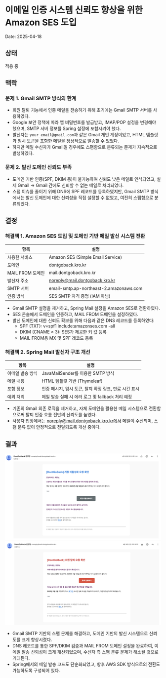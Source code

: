 # 이메일 인증 시스템 신뢰도 향상을 위한 Amazon SES 도입

Date: 2025-04-18

## 상태

적용 중

## 맥락

### 문제 1. Gmail SMTP 방식의 한계

- 회원 탈퇴 기능에서 인증 메일을 전송하기 위해 초기에는 Gmail SMTP 서버를 사용하였다.
- Google 보안 정책에 따라 앱 비밀번호를 발급받고, IMAP/POP 설정을 변경해야 했으며, SMTP 서버 정보를 Spring 설정에 포함시켜야 했다.
- 발신자는 `your_email@gmail.com`과 같은 Gmail 개인 계정이었고, HTML 템플릿과 임시 토큰을 포함한 메일을 정상적으로 발송할 수 있었다.
- 하지만 메일 수신자가 Gmail일 경우에도 스팸함으로 분류되는 문제가 지속적으로 발생하였다.

### 문제 2. 발신 도메인 신뢰도 부족

- 도메인 기반 인증(SPF, DKIM 등)이 불가능하여 신뢰도 낮은 메일로 인식되었고, 실제 Gmail → Gmail 간에도 신뢰할 수 없는 메일로 처리되었다.
- 스팸 이슈를 줄이기 위해 DNS에 SPF 레코드를 등록하였지만, Gmail SMTP 방식에서는 발신 도메인에 대한 신뢰성을 직접 설정할 수 없었고, 여전히 스팸함으로 분류되었다.

## 결정

### 해결책 1. Amazon SES 도입 및 도메인 기반 메일 발신 시스템 전환

| 항목             | 설명                                    |
| ---------------- | --------------------------------------- |
| 사용한 서비스    | Amazon SES (Simple Email Service)       |
| 도메인           | dontgoback.kro.kr                       |
| MAIL FROM 도메인 | mail.dontgoback.kro.kr                  |
| 발신자 주소      | noreply@mail.dontgoback.kro.kr          |
| SMTP 서버        | email-smtp.ap-northeast-2.amazonaws.com |
| 인증 방식        | SES SMTP 자격 증명 (IAM 아님)           |

- Gmail SMTP 설정을 제거하고, Spring Mail 설정을 Amazon SES로 전환하였다.
- SES 콘솔에서 도메인을 인증하고, MAIL FROM 도메인을 설정하였다.
- 발신 도메인에 대한 신뢰도 확보를 위해 다음과 같은 DNS 레코드를 등록하였다:
  - SPF (TXT): v=spf1 include:amazonses.com -all
  - DKIM (CNAME × 3): SES가 제공한 키 값 등록
  - MAIL FROM용 MX 및 SPF 레코드 등록

### 해결책 2. Spring Mail 발신자 구조 개선

| 항목             | 설명                                                   |
| ---------------- | ------------------------------------------------------ |
| 이메일 발송 방식 | JavaMailSender를 이용한 SMTP 방식                      |
| 메일 내용        | HTML 템플릿 기반 (Thymeleaf)                           |
| 포함 정보        | 인증 메시지, 임시 토큰, 탈퇴 확정 링크, 만료 시간 표시 |
| 예외 처리        | 메일 발송 실패 시 에러 로그 및 fallback 처리 예정      |

- 기존의 Gmail 의존 로직을 제거하고, 자체 도메인을 활용한 메일 시스템으로 전환함으로써 탈퇴 인증 흐름 전반의 신뢰도를 높였다.
- 사용자 입장에서는 noreply@mail.dontgoback.kro.kr에서 메일이 수신되며, 스팸 분류 없이 안정적으로 전달되도록 개선 중이다.

## 결과

!["비활성화 인증 이메일 화면"](./11-Amazon-SES-이메일-인증-시스템-도입1.png)
!["탈퇴 인증 이메일 화면"](./11-Amazon-SES-이메일-인증-시스템-도입2.png)

- Gmail SMTP 기반의 스팸 문제를 해결하고, 도메인 기반의 발신 시스템으로 신뢰도를 크게 향상시켰다.
- DNS 레코드를 통한 SPF/DKIM 검증과 MAIL FROM 도메인 설정을 완료하여, 이메일 발송 신뢰성이 크게 개선되었으며, 수신자 측 스팸 분류 문제가 해소될 것으로 기대된다.
- Spring에서의 메일 발송 코드도 단순화되었고, 향후 AWS SDK 방식으로의 전환도 가능하도록 구성되어 있다.
